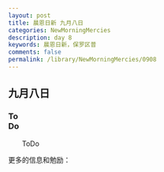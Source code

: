 ```yaml
---
layout: post
title: 晨恩日新 九月八日
categories: NewMorningMercies
description: day 8
keywords: 晨恩日新，保罗区普
comments: false
permalink: /library/NewMorningMercies/0908
---
```


## 九月八日

### To <br> Do

&emsp;&emsp;ToDo

更多的信息和勉励：[]()
